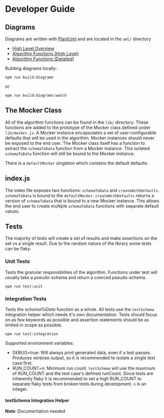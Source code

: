 # Developer Guide

## Diagrams

Diagrams are written with [PlantUml](https://plantuml.com/) and are located in the `uml/` directory

* [High Level Overview](https://raw.githubusercontent.com/randograms/schema-to-data/readme-previews/npm-audit/build/highLevelOverview.png)
* [Algorithm Functions (High Level)](https://raw.githubusercontent.com/randograms/schema-to-data/readme-previews/npm-audit/build/algorithmFunctionsHighLevel.png)
* [Algorithm Functions (Detailed)](https://raw.githubusercontent.com/randograms/schema-to-data/readme-previews/npm-audit/build/algorithmFunctionsDetailed.png)

Building diagrams locally:

```shell
npm run build:diagrams
```

or

```shell
npm run build:diagrams:watch
```

## The Mocker Class

All of the algorithm functions can be found in the `lib/` directory. These functions are added to the prototype of the Mocker class defined under `lib/mocker.js`. A Mocker instance encapsulates a set of user-configurable defaults that will be used in the algorithm. Mocker instances should never be exposed to the end user. The Mocker class itself has a function to extract the `schemaToData` function from a Mocker instance. This isolated `schemaToData` function will still be bound to the Mocker instance.

There is a `defaultMocker` singleton which contains the default defaults.

## index.js

The index file exposes two functions: `schemaToData` and `createWithDefaults`. `schemaToData` is bound to the `defaultMocker`. `createWithDefaults` returns a version of `schemaToData` that is bound to a new Mocker instance. This allows the end user to create multiple `schemaToData` functions with separate default values.

## Tests

The majority of tests will create a set of results and make assertions on the set vs a single result. Due to the random nature of the library some tests can be flaky.

### Unit Tests

Tests the granular responsibilites of the algorithm. Functions under test will usually take a pseudo-schema and return a coerced pseudo-schema.

```shell
npm run test:unit
```

### Integration Tests

Tests the *schemaToData* function as a whole. All tests use the `testSchema` integration helper which needs it's own documentation. Tests should focus on as few keywords as possible and assertion statements should be as limited in scope as possible.

```shell
npm run test:integration
```

Supported environment variables:

* DEBUG=true: Will always print generated data, even if a test passes. Produces verbose output, so it is recommended to isolate a single test case first.
* RUN_COUNT=n: Minimum run count. `testSchema` will use the maximum of RUN_COUNT and the test case's defined runCount. Since tests are inherently flaky it is recommended to set a high RUN_COUNT to separate flaky tests from broken tests during development. `n` is an integer.

#### testSchema Integration Helper

**Note**: Documentation needed
